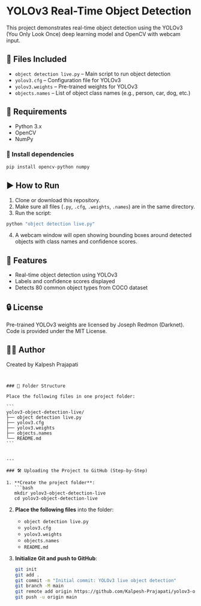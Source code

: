 # YOLOv3 Real-Time Object Detection

This project demonstrates real-time object detection using the YOLOv3 (You Only Look Once) deep learning model and OpenCV with webcam input.

## 📁 Files Included

- `object detection live.py` – Main script to run object detection
- `yolov3.cfg` – Configuration file for YOLOv3
- `yolov3.weights` – Pre-trained weights for YOLOv3
- `objects.names` – List of object class names (e.g., person, car, dog, etc.)

## 🚀 Requirements

- Python 3.x
- OpenCV
- NumPy

### 🔧 Install dependencies

```bash
pip install opencv-python numpy
````

## ▶️ How to Run

1. Clone or download this repository.
2. Make sure all files (`.py`, `.cfg`, `.weights`, `.names`) are in the same directory.
3. Run the script:

```bash
python "object detection live.py"
```

4. A webcam window will open showing bounding boxes around detected objects with class names and confidence scores.

## 🎯 Features

* Real-time object detection using YOLOv3
* Labels and confidence scores displayed
* Detects 80 common object types from COCO dataset

## 🔒 License

Pre-trained YOLOv3 weights are licensed by Joseph Redmon (Darknet). Code is provided under the MIT License.

## 🙋‍♂️ Author

Created by Kalpesh Prajapati

````


### 📄 Folder Structure

Place the following files in one project folder:

```
yolov3-object-detection-live/
├── object detection live.py
├── yolov3.cfg
├── yolov3.weights
├── objects.names
└── README.md
```


---

### 🛠️ Uploading the Project to GitHub (Step-by-Step)

1. **Create the project folder**:
   ```bash
   mkdir yolov3-object-detection-live
   cd yolov3-object-detection-live
````

2. **Place the following files** into the folder:

   * `object detection live.py`
   * `yolov3.cfg`
   * `yolov3.weights`
   * `objects.names`
   * `README.md`

3. **Initialize Git and push to GitHub**:

   ```bash
   git init
   git add .
   git commit -m "Initial commit: YOLOv3 live object detection"
   git branch -M main
   git remote add origin https://github.com/Kalpesh-Prajapati/yolov3-object-detection-live.git
   git push -u origin main
   ```
